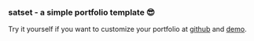 ### satset - a simple portfolio template 😎

Try it yourself if you want to customize your portfolio at [github](https://github.com/codes-cc/portfolio-bruno) and [demo](https://codes-cc.github.io/portfolio-bruno/).
